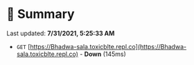 # 📖 Summary
Last updated: **7/31/2021, 5:25:33 AM**

- `GET` [https://Bhadwa-sala.toxicblte.repl.co](https://Bhadwa-sala.toxicblte.repl.co) - **Down** (145ms)

